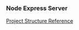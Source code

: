 ### Node Express Server

[Project Structure Reference](https://medium.com/@carlos.illobre/nodejs-express-how-to-organize-your-routes-in-very-big-applications-and-why-controllers-are-evil-e202eea497f4)
